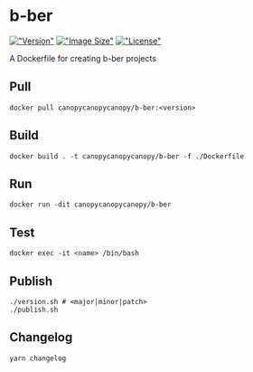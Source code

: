 # b-ber

[!["Version"](https://img.shields.io/docker/v/canopycanopycanopy/b-ber?sort=semver)](https://hub.docker.com/r/canopycanopycanopy/b-ber/tags)
[!["Image Size"](https://img.shields.io/docker/image-size/canopycanopycanopy/b-ber?sort=semver)](https://hub.docker.com/r/canopycanopycanopy/b-ber/tags)
[!["License"](https://img.shields.io/github/license/triplecanopy/b-ber-docker)](https://github.com/triplecanopy/b-ber-docker/blob/master/LICENSE)

A Dockerfile for creating b-ber projects

## Pull

```
docker pull canopycanopycanopy/b-ber:<version>
```

## Build

```
docker build . -t canopycanopycanopy/b-ber -f ./Dockerfile
```

## Run

```
docker run -dit canopycanopycanopy/b-ber
```

## Test

```
docker exec -it <name> /bin/bash
```

## Publish

```
./version.sh # <major|minor|patch>
./publish.sh
```

## Changelog

```
yarn changelog
```

